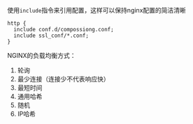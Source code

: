 使用`include`指令来引用配置，这样可以保持nginx配置的简洁清晰
```nginx
http {
  include conf.d/compossiong.conf;
  include ssl_conf/*.conf;
}
```

NGINX的负载均衡方式：

1. 轮询
2. 最少连接（连接少不代表响应快）
3. 最短时间
4. 通用哈希
5. 随机
6. IP哈希
